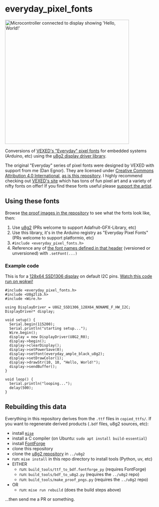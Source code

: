 # everyday_pixel_fonts

<p><img width="410" alt="Microcontroller connected to display showing 'Hello, World!'" src="https://github.com/user-attachments/assets/3d664ded-9d3b-4137-9130-8b46de4a8297" /></p>

Conversions of [VEXED's "Everyday" pixel fonts](https://v3x3d.itch.io/everyday-typical) for embedded systems (Arduino, etc) using the [u8g2 display driver library](https://github.com/olikraus/u8g2/wiki).

The original "Everyday" series of pixel fonts were designed by VEXED with support from me (Dan Egnor). They are licensed under [Creative Commons Attribution 4.0 International](https://creativecommons.org/licenses/by/4.0/deed.en), [as is this repository](LICENSE.txt). I highly recommend checking out [VEXED's site](https://v3x3d.itch.io/) which has tons of fun pixel art and a variety of nifty fonts on offer! If you find these fonts useful please [support the artist](https://www.patreon.com/c/V3X3D/posts).

## Using these fonts

Browse [the proof images in the repository](proof_pngs) to see what the fonts look like, then:

1. Use [u8g2](https://github.com/olikraus/u8g2) (PRs welcome to support Adafruit-GFX-Library, etc)
2. Use this library, it's in the Arduino registry as "Everyday Pixel Fonts" (PRs welcome to support platformio, etc)
3. `#include <everyday_pixel_fonts.h>`
4. Reference any of [the font names defined in that header](src/everyday_pixel_fonts.h) (versioned or unversioned) with `.setFont(...)`

### Example code

This is for a [128x64 SSD1306 display](https://www.adafruit.com/product/326) on default I2C pins. [Watch this code run on wokwi!](https://wokwi.com/projects/446370045333538817)

```
#include <everyday_pixel_fonts.h>
#include <U8g2lib.h>
#include <Wire.h>

using DisplayDriver = U8G2_SSD1306_128X64_NONAME_F_HW_I2C;
DisplayDriver* display;

void setup() {
  Serial.begin(115200);
  Serial.println("starting setup...");
  Wire.begin();
  display = new DisplayDriver(U8G2_R0);
  display->begin();
  display->clearDisplay();
  display->setPowerSave(0);
  display->setFont(everyday_ample_black_u8g2);
  display->setDrawColor(1);
  display->drawStr(10, 10, "Hello, World!");
  display->sendBuffer();
}

void loop() {
  Serial.println("looping...");
  delay(500);
}
```

## Rebuilding this data

Everything in this repository derives from the `.ttf` files in `copied_ttfs/`.
If you want to regenerate derived products (`.bdf` files, u8g2 sources, etc):

- install [`mise`](https://mise.jdx.dev/)
- install a C compiler (on Ubuntu: `sudo apt install build-essential`)
- install [FontForge](https://fontforge.org/en-US/)
- clone this repository
- clone the [u8g2 repository](https://github.com/olikraus/u8g2) in `../u8g2`
- run: `mise install` in this repo directory to install tools (Python, uv, etc)
- EITHER
  - run: `build_tools/ttf_to_bdf.fontforge_py` (requires FontForge)
  - run: `build_tools/bdf_to_u8g2.py` (requires the `../u8g2` repo)
  - run: `build_tools/make_proof_pngs.py` (requires the `../u8g2` repo)
- OR
  - run: `mise run rebuild` (does the build steps above)

...then send me a PR or something.
